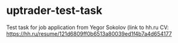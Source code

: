 # uptrader-test-task
Test task for job application from Yegor Sokolov (link to hh.ru CV: https://hh.ru/resume/121d6809ff0b6513a80039ed1f4b7a4d654177
